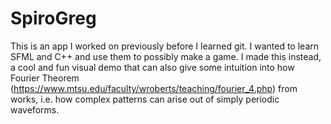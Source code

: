 # SpiroGreg

This is an app I worked on previously before I learned git. I wanted to learn SFML and C++ and use them to possibly make a game. I made this instead, a cool and fun visual demo that can also give some intuition into how Fourier Theorem (https://www.mtsu.edu/faculty/wroberts/teaching/fourier_4.php) from works, i.e. how complex patterns can arise out of simply periodic waveforms. 
